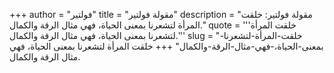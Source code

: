 +++
author = "فولتير"
title = "مقولة فولتير"
description = "مقولة فولتير: خلقت المرأة لتشعرنا بمعنى الحياة، فهي مثال الرقة والكمال."
quote = '''خلقت المرأة لتشعرنا بمعنى الحياة، فهي مثال الرقة والكمال.'''
slug = "خلقت-المرأة-لتشعرنا-بمعنى-الحياة،-فهي-مثال-الرقة-والكمال"
+++
خلقت المرأة لتشعرنا بمعنى الحياة، فهي مثال الرقة والكمال.
